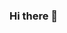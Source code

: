 ### Hi there 👋

<!--
**rrsrahul/rrsrahul** is a ✨ _special_ ✨ repository because its `README.md` (this file) appears on your GitHub profile.

Here are some ideas to get you started:

- 🔭 I’m currently working on projects using technologies such as  NodeJS,Flutter,GraphQl and React,TypeScript.
- 🔭 I'm also interested in Game Development and would love to help collaborate on any projects
- 🌱 I’m currently learning AR/VR using Unity
- 📫 How to reach me: Email: rahulrsgoku@gmail.com
- 😄 Pronouns: He/Him
- ⚡ Fun fact: You can challenge me on chess.com. Username: @heisenberks
-->
